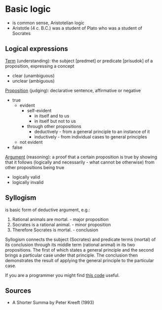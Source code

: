 # Basic logic

* is common sense, Aristotelian logic
* Aristotle (4 c. B.C.) was a student of Plato who was a student of Socrates

## Logical expressions

[Term](https://dai.fmph.uniba.sk/~filit/fvt/termin.html) (understanding): the
subject [predmet] or predicate [prísudok] of a proposition, expressing a concept

* clear (unambiguous)
* unclear (ambiguous)

[Proposition](https://dai.fmph.uniba.sk/~filit/fvv/vyrok.html) (judging):
declarative sentence, affirmative or negative

* true
    * evident
        * self-evident
            * in itself and to us
            * in itself but not to us
        * through other propositions
            * deductively - from a general principle to an instance of it
            * inductively - from individual cases to general principles
    * not evident
* false

[Argument](https://dai.fmph.uniba.sk/~filit/fvd/dokaz.html) (reasoning): a proof
that a certain proposition is true by showing that it follows (logically and
necessarily - what cannot be otherwise) from other propositions being true

* logically valid
* logically invalid

## Syllogism

is basic form of deductive argument, e.g.:

1. Rational animals are mortal. - major proposition
2. Socrates is a rational animal. - minor proposition
3. Therefore Socrates is mortal. - conclusion

Syllogism connects the subject (Socrates) and predicate terms (mortal) of
its conclusion through its middle term (rational animal) in its two
propositions. The first of which states a general principle and the second
brings a particular case under that principle. The conclusion then demonstrates
the result of applying the general principle to the particular case.

If you are a programmer you might find [this code](https://github.com/jreisinger/syllogism) useful.

## Sources

* A Shorter Summa by Peter Kreeft (1993)
